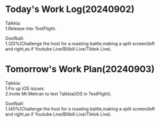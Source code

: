 # Today's Work Log(20240902)
Talkkia:\
1.Release into TestFlight.

Goofball:\
1.(20%)Challenge the host for a roasting battle,making a split screen(left and right,as if Youtube Live/Bilibili Live/Tiktok Live).
# Tomorrow's Work Plan(20240903)
Talkkia:\
1.Fix up iOS issues.\
2.Invite Mr.Mehran to test Talkkia(iOS in TestFlight).

Goofball:\
1.(40%)Challenge the host for a roasting battle,making a split screen(left and right,as if Youtube Live/Bilibili Live/Tiktok Live).